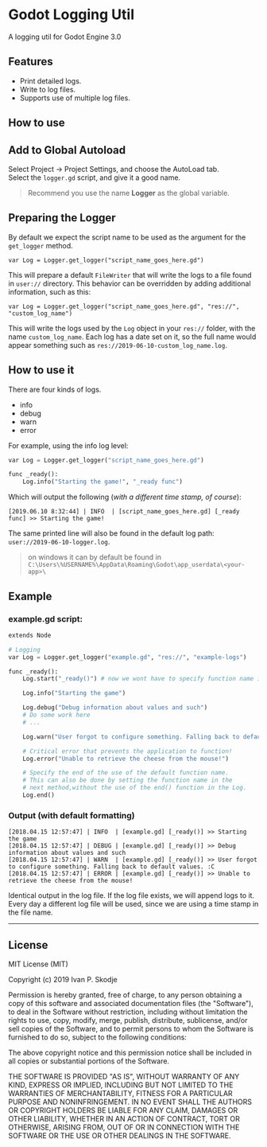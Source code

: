 # Godot Logging Util

A logging util for Godot Engine 3.0

## Features

- Print detailed logs.
- Write to log files.
- Supports use of multiple log files.


## How to use

## Add to Global Autoload
Select Project -> Project Settings, and choose the AutoLoad tab.  
Select the `logger.gd` script, and give it a good name.
> Recommend you use the name **Logger** as the global variable.


## Preparing the Logger
By default we expect the script name to be used as the argument for the `get_logger` method.

```
var Log = Logger.get_logger("script_name_goes_here.gd")
```

This will prepare a default `FileWriter` that will write the logs to a file found in `user://` directory. This behavior can be overridden by adding additional information, such as this:

```
var Log = Logger.get_logger("script_name_goes_here.gd", "res://", "custom_log_name")
```

This will write the logs used by the `Log` object in your `res://` folder, with the name `custom_log_name`. Each log has a date set on it, so the full name would appear something such as `res://2019-06-10-custom_log_name.log`.

## How to use it

There are four kinds of logs.
- info
- debug
- warn
- error

For example, using the info log level:

```python
var Log = Logger.get_logger("script_name_goes_here.gd")

func _ready():
	Log.info("Starting the game!", "_ready func")
```

Which will output the following (*with a different time stamp, of course*):

```
[2019.06.10 8:32:44] | INFO  | [script_name_goes_here.gd] [_ready func] >> Starting the game!
```

The same printed line will also be found in the default log path: 
`user://2019-06-10-logger.log`.
> on windows it can by default be found in `C:\Users\%USERNAME%\AppData\Roaming\Godot\app_userdata\<your-app>\`

## Example

### example.gd script:

```python
extends Node

# Logging
var Log = Logger.get_logger("example.gd", "res://", "example-logs")

func _ready():
	Log.start("_ready()") # now we wont have to specify function name in the other log statements

	Log.info("Starting the game")

	Log.debug("Debug information about values and such")
	# Do some work here
	# ...

	Log.warn("User forgot to configure something. Falling back to default values. :C ")

	# Critical error that prevents the application to function!
	Log.error("Unable to retrieve the cheese from the mouse!")

	# Specify the end of the use of the default function name. 
	# This can also be done by setting the function name in the 
	# next method,without the use of the end() function in the Log.
	Log.end()
```

### Output (with default formatting)

```
[2018.04.15 12:57:47] | INFO  | [example.gd] [_ready()] >> Starting the game
[2018.04.15 12:57:47] | DEBUG | [example.gd] [_ready()] >> Debug information about values and such
[2018.04.15 12:57:47] | WARN  | [example.gd] [_ready()] >> User forgot to configure something. Falling back to default values. :C 
[2018.04.15 12:57:47] | ERROR | [example.gd] [_ready()] >> Unable to retrieve the cheese from the mouse!
```

Identical output in the log file. If the log file exists, we will append logs to it. 
Every day a different log file will be used, since we are using a time stamp in the file name.

-----

## License

MIT License (MIT)

Copyright (c) 2019 Ivan P. Skodje

Permission is hereby granted, free of charge, to any person obtaining a copy
of this software and associated documentation files (the "Software"), to deal
in the Software without restriction, including without limitation the rights
to use, copy, modify, merge, publish, distribute, sublicense, and/or sell
copies of the Software, and to permit persons to whom the Software is
furnished to do so, subject to the following conditions:

The above copyright notice and this permission notice shall be included in all
copies or substantial portions of the Software.

THE SOFTWARE IS PROVIDED "AS IS", WITHOUT WARRANTY OF ANY KIND, EXPRESS OR
IMPLIED, INCLUDING BUT NOT LIMITED TO THE WARRANTIES OF MERCHANTABILITY,
FITNESS FOR A PARTICULAR PURPOSE AND NONINFRINGEMENT. IN NO EVENT SHALL THE
AUTHORS OR COPYRIGHT HOLDERS BE LIABLE FOR ANY CLAIM, DAMAGES OR OTHER
LIABILITY, WHETHER IN AN ACTION OF CONTRACT, TORT OR OTHERWISE, ARISING FROM,
OUT OF OR IN CONNECTION WITH THE SOFTWARE OR THE USE OR OTHER DEALINGS IN THE
SOFTWARE.
